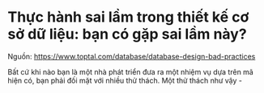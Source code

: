 # Thực hành sai lầm trong thiết kế cơ sở dữ liệu: bạn có gặp sai lầm này?

Nguồn: https://www.toptal.com/database/database-design-bad-practices

Bất cứ khi nào bạn là một nhà phát triển đưa ra một nhiệm vụ dựa trên mã hiện có, bạn phải 
đối mặt với nhiều thử thách. Một thử thách như vậy - 

